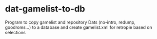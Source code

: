 # dat-gamelist-to-db
Program to copy gamelist and repository Dats (no-intro, redump, goodroms...) to a database and create gamelist.xml for retropie based on selections
